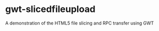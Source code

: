 gwt-slicedfileupload
====================

A demonstration of the HTML5 file slicing and RPC transfer using GWT
